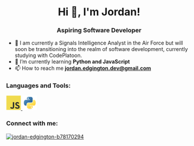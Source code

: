 <h1 align="center">Hi 👋, I'm Jordan!</h1>
<h3 align="center">Aspiring Software Developer</h3>

- 📡  I am currently a Signals Intelligence Analyst in the Air Force but will soon be transitioning into the realm of software development, currently studying with CodePlatoon.
- 🌱  I’m currently learning **Python and JavaScript**
- 📫  How to reach me **jordan.edgington.dev@gmail.com**

<h3 align="left">Languages and Tools:</h3>
<p align="left"> <a href="https://developer.mozilla.org/en-US/docs/Web/JavaScript" target="_blank" rel="noreferrer"> <img src="https://raw.githubusercontent.com/devicons/devicon/master/icons/javascript/javascript-original.svg" alt="javascript" width="40" height="40"/> </a> <a href="https://www.python.org" target="_blank" rel="noreferrer"> <img src="https://raw.githubusercontent.com/devicons/devicon/master/icons/python/python-original.svg" alt="python" width="40" height="40"/> </a> </p>

<h3 align="left">Connect with me:</h3>
<p align="left">
<a href="https://linkedin.com/in/jordan-edgington-b78170294" target="blank"><img align="center" src="https://raw.githubusercontent.com/rahuldkjain/github-profile-readme-generator/master/src/images/icons/Social/linked-in-alt.svg" alt="jordan-edgington-b78170294" height="30" width="40" /></a>
</p>

<!---
Jordan-Edgington/Jordan-Edgington is a ✨ special ✨ repository because its `README.md` (this file) appears on your GitHub profile.
You can click the Preview link to take a look at your changes.
--->
